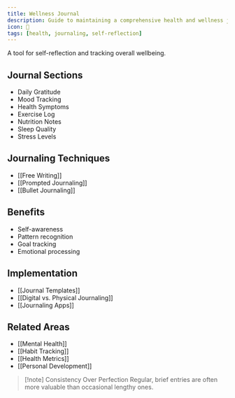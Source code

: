 ```yaml
---
title: Wellness Journal
description: Guide to maintaining a comprehensive health and wellness journal
icon: 📓
tags: [health, journaling, self-reflection]
---
```



A tool for self-reflection and tracking overall wellbeing.

## Journal Sections
- Daily Gratitude
- Mood Tracking
- Health Symptoms
- Exercise Log
- Nutrition Notes
- Sleep Quality
- Stress Levels

## Journaling Techniques
- [[Free Writing]]
- [[Prompted Journaling]]
- [[Bullet Journaling]]

## Benefits
- Self-awareness
- Pattern recognition
- Goal tracking
- Emotional processing

## Implementation
- [[Journal Templates]]
- [[Digital vs. Physical Journaling]]
- [[Journaling Apps]]

## Related Areas
- [[Mental Health]]
- [[Habit Tracking]]
- [[Health Metrics]]
- [[Personal Development]]

> [!note] Consistency Over Perfection
> Regular, brief entries are often more valuable than occasional lengthy ones.